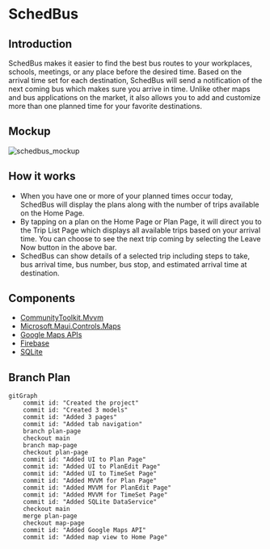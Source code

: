 # SchedBus
## Introduction
SchedBus makes it easier to find the best bus routes to your workplaces, schools, meetings, or any place before the desired time. Based on the arrival time set for each destination, SchedBus will send a notification of the next coming bus which makes sure you arrive in time. Unlike other maps and bus applications on the market, it also allows you to add and customize more than one planned time for your favorite destinations.
## Mockup
![schedbus_mockup](https://github.com/hle8/SchedBus/assets/149421207/ecdb02c0-a9e6-4ee8-928e-6344d93b867c)
## How it works
- When you have one or more of your planned times occur today, SchedBus will display the plans along with the number of trips available on the Home Page.
- By tapping on a plan on the Home Page or Plan Page, it will direct you to the Trip List Page which displays all available trips based on your arrival time. You can choose to see the next trip coming by selecting the Leave Now button in the above bar.
- SchedBus can show details of a selected trip including steps to take, bus arrival time, bus number, bus stop, and estimated arrival time at destination.
## Components
- [CommunityToolkit.Mvvm](https://www.nuget.org/packages/CommunityToolkit.Mvvm/8.2.2?_src=template)
- [Microsoft.Maui.Controls.Maps](https://www.nuget.org/packages/Microsoft.Maui.Controls.Maps/8.0.3?_src=template)
- [Google Maps APIs](https://developers.google.com/maps)
- [Firebase](http://firebase.google.com/)
- [SQLite](https://www.nuget.org/packages/sqlite-net-pcl/)
## Branch Plan
```mermaid
gitGraph
    commit id: "Created the project"
    commit id: "Created 3 models"
    commit id: "Added 3 pages"
    commit id: "Added tab navigation"
    branch plan-page
    checkout main
    branch map-page
    checkout plan-page
    commit id: "Added UI to Plan Page"
    commit id: "Added UI to PlanEdit Page"
    commit id: "Added UI to TimeSet Page"
    commit id: "Added MVVM for Plan Page"
    commit id: "Added MVVM for PlanEdit Page"
    commit id: "Added MVVM for TimeSet Page"
    commit id: "Added SQLite DataService"
    checkout main
    merge plan-page
    checkout map-page
    commit id: "Added Google Maps API"
    commit id: "Added map view to Home Page"
```